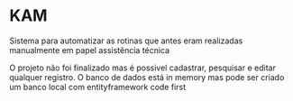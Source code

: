 # KAM
Sistema para automatizar as rotinas que antes eram realizadas manualmente em papel assistência técnica

O projeto não foi finalizado mas é possivel cadastrar, pesquisar e editar qualquer registro.
O banco de dados está in memory mas pode ser criado um banco local com entityframework code first

